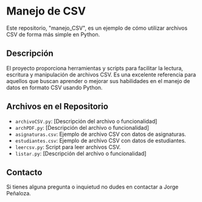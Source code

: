 # Manejo de CSV

Este repositorio, "manejo_CSV", es un ejemplo de cómo utilizar archivos CSV de forma más simple en Python.

## Descripción

El proyecto proporciona herramientas y scripts para facilitar la lectura, escritura y manipulación de archivos CSV. Es una excelente referencia para aquellos que buscan aprender o mejorar sus habilidades en el manejo de datos en formato CSV usando Python.

## Archivos en el Repositorio

- `archivoCSV.py`: [Descripción del archivo o funcionalidad]
- `archPDF.py`: [Descripción del archivo o funcionalidad]
- `asignaturas.csv`: Ejemplo de archivo CSV con datos de asignaturas.
- `estudiantes.csv`: Ejemplo de archivo CSV con datos de estudiantes.
- `leercsv.py`: Script para leer archivos CSV.
- `listar.py`: [Descripción del archivo o funcionalidad]

## Contacto

Si tienes alguna pregunta o inquietud no dudes en contactar a Jorge Peñaloza.


